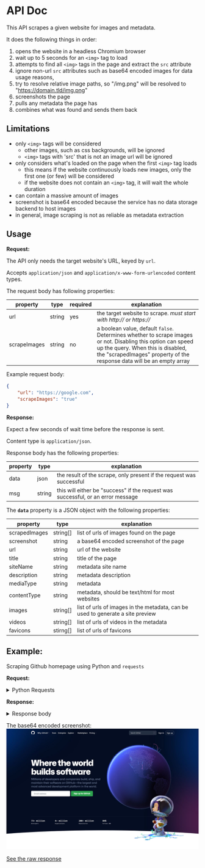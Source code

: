 # API Doc

This API scrapes a given website for images and metadata.

It does the following things in order:

1. opens the website in a headless Chromium browser
2. wait up to 5 seconds for an `<img>` tag to load
3. attempts to find all `<img>` tags in the page and extract the `src` attribute
4. ignore non-url `src` attributes such as base64 encoded images for data usage reasons, 
5. try to resolve relative image paths, so "/img.png" will be resolved to "https://domain.tld/img.png"
6. screenshots the page
7. pulls any metadata the page has
8. combines what was found and sends them back

## Limitations

* only `<img>` tags will be considered
    * other images, such as css backgrounds, will be ignored
    * `<img>` tags with 'src' that is not an image url will be ignored
* only considers what's loaded on the page when the first `<img>` tag loads
    * this means if the website continuously loads new images, only the first one (or few) will be considered
    * if the website does not contain an `<img>` tag, it will wait the whole duration
* can contain a massive amount of images
* screenshot is base64 encoded because the service has no data storage backend to host images
* in general, image scraping is not as reliable as metadata extraction

## Usage

**Request:**

The API only needs the target website's URL, keyed by `url`.

Accepts `application/json` and `application/x-www-form-urlencoded` content types.

The request body has following properties:

| property    | type     | required | explanation                                                                  |
|-------------|----------|----------|-----------------------------------------------------------------------------------|
| url         | string   | yes      | the target website to scrape. _must start with http:// or https://_               |
| scrapeImages| string   | no       | a boolean value, default `false`. Determines whether to scrape images or not. Disabling this option can speed up the query. When this is disabled, the "scrapedImages" property of the response data will be an empty array           |

Example request body:
```json
{
    "url": "https://google.com",
    "scrapeImages": "true"
}
```

**Response:** 

Expect a few seconds of wait time before the response is sent.

Content type is `application/json`.

Response body has the following properties:

| property    | type     | explanation                                                                                 |
|-------------|----------|---------------------------------------------------------------------------------------------|
| data        | json     | the result of the scrape, only present if the request was successful                        |
| msg         | string   | this will either be "success" if the request was successful, or an error message            |


The **`data`**  property is a JSON object with the following properties:

| property      | type     | explanation                                                                    |
|---------------|----------|--------------------------------------------------------------------------------|
| scrapedImages | string[] | list of urls of images found on the page                                       |
| screenshot    | string   | a base64 encoded screenshot of the page                                        |
| url           | string   | url of the website                                                             |
| title         | string   | title of the page                                                              |
| siteName      | string   | metadata site name                                                             |
| description   | string   | metadata description                                                           |
| mediaType     | string   | metadata                                                                       |
| contentType   | string   | metadata, should be text/html for most websites                                |
| images        | string[] | list of urls of images in the metadata, can be used to generate a site preview |
| videos        | string[] | list of urls of videos in the metadata                                         |
| favicons      | stirng[] | list of urls of favicons                                                       |


## Example:

Scraping Github homepage using Python and `requests`

**Request:**

<details>
    <summary>Python Requests</summary>
    
```python
import requests
import json

url = "http://..."

payload = json.dumps({
  "url": "https://github.com",
  "scrapeImages": True
})
headers = {
  'Content-Type': 'application/json'
}

response = requests.request("POST", url, headers=headers, data=payload)

print(response.text)
```
</details>

**Response:**

<details>
    <summary>Response body</summary>

```json
{
    "data": {
        "screenshot": "data:image/png;base64,....",        
        "scrapedImages": [
            "https://github.githubassets.com/images/modules/site/home/globe.jpg",
            "https://github.githubassets.com/images/modules/site/home/hero-glow.svg",
            "https://github.githubassets.com/images/modules/site/home/astro-mona.svg",
            "https://github.githubassets.com/images/modules/site/home/globe/pull-request-icon.svg",
            "https://github.githubassets.com/images/modules/site/home/globe/north-star.svg",
            "https://github.githubassets.com/images/modules/site/home/enterprise-city-w-logos.jpg",
            "https://github.githubassets.com/images/modules/site/home/repo-browser.png",
            "https://github.githubassets.com/images/modules/site/home/icons/folder.svg",
            "https://github.githubassets.com/images/modules/site/home/icons/file.svg",
            "https://github.githubassets.com/images/modules/site/home/repo-editor-glow.svg",
            "https://github.githubassets.com/images/modules/site/home/repo-terminal-glow.svg",
            "https://github.githubassets.com/images/modules/site/home/pr-screen.png",
            "https://github.githubassets.com/images/modules/site/home/pr-description.png",
            "https://github.githubassets.com/images/modules/site/home/pr-comment.png",
            "https://github.githubassets.com/images/modules/site/home/pr-merge.png",
            "https://github.githubassets.com/images/modules/site/home/iphone-notch.svg",
            "https://github.githubassets.com/images/modules/site/home/logos/platform-apple.svg",
            "https://github.githubassets.com/images/modules/site/home/logos/platform-google.svg",
            "https://github.githubassets.com/images/modules/site/home/gh-desktop.png",
            "https://github.githubassets.com/images/modules/site/home/logos/platform-windows.svg",
            "https://github.githubassets.com/images/modules/site/home/logos/platform-linux.svg",
            "https://github.githubassets.com/images/modules/site/home/codespaces-vscode-1.png",
            "https://github.githubassets.com/images/modules/site/home/codespaces-vscode-2.png",
            "https://github.githubassets.com/images/modules/site/home/codespaces-vscode-3.png",
            "https://github.githubassets.com/images/modules/site/home/codespaces-glow.svg",
            "https://github.githubassets.com/images/modules/site/home/actions-autocomplete.png",
            "https://github.githubassets.com/images/modules/site/home/actions-editor-actions.png",
            "https://github.githubassets.com/images/modules/site/home/actions-editor-sidebar.png",
            "https://github.githubassets.com/images/modules/site/home/actions-editor.png",
            "https://github.githubassets.com/images/modules/site/home/logos/platform-arm.svg",
            "https://github.githubassets.com/images/modules/site/home/matrix-workflow-build.png",
            "https://github.githubassets.com/images/modules/site/home/matrix-workflow-test-tab.png",
            "https://github.githubassets.com/images/modules/site/home/matrix-workflow-test.png",
            "https://github.githubassets.com/images/modules/site/home/matrix-workflow-publish-tab.png",
            "https://github.githubassets.com/images/modules/site/home/matrix-workflow-spinner.svg",
            "https://github.githubassets.com/images/modules/site/home/matrix-workflow-success.svg",
            "https://github.githubassets.com/images/modules/site/home/matrix-workflow-publish.png",
            "https://github.githubassets.com/images/modules/site/home/matrix-workflow-canvas.png",
            "https://github.githubassets.com/images/modules/site/home/icons/actions-check.svg",
            "https://github.githubassets.com/images/modules/site/home/actions-spinner.svg",
            "https://github.githubassets.com/images/modules/site/home/dependabot-pr.png",
            "https://github.githubassets.com/images/modules/site/home/dependabot-merge.png",
            "https://github.githubassets.com/images/modules/site/home/codeql-step-3.png",
            "https://github.githubassets.com/images/modules/site/home/codeql-step-2.png",
            "https://github.githubassets.com/images/modules/site/home/codeql-step-1.png",
            "https://github.githubassets.com/images/modules/site/home/codeql-description.png",
            "https://github.githubassets.com/images/modules/site/home/secret-alert.png",
            "https://github.githubassets.com/images/modules/site/home/secret-list.png",
            "https://github.githubassets.com/images/modules/site/home/security-alert-fan.svg",
            "https://github.githubassets.com/images/modules/site/home/community-discussions-1.png",
            "https://github.githubassets.com/images/modules/site/home/discussions-answered-check.svg",
            "https://github.githubassets.com/images/modules/site/home/discussions-check.svg",
            "https://github.githubassets.com/images/modules/site/home/community-discussions-2.png",
            "https://github.githubassets.com/images/modules/site/home/community-readme-1.png",
            "https://github.githubassets.com/images/modules/site/home/community-readme-2.png",
            "https://github.githubassets.com/images/modules/site/home/icons/heart.svg",
            "https://github.githubassets.com/images/modules/site/home/community-sponsor-1.png",
            "https://github.githubassets.com/images/modules/site/home/community-sponsor-2.png",
            "https://github.githubassets.com/images/modules/site/home/footer-illustration.svg",
            "https://github.githubassets.com/images/modules/site/icons/footer/github-logo.svg",
            "https://github.githubassets.com/images/modules/site/icons/footer/twitter.svg",
            "https://github.githubassets.com/images/modules/site/icons/footer/facebook.svg",
            "https://github.githubassets.com/images/modules/site/icons/footer/youtube.svg",
            "https://github.githubassets.com/images/modules/site/icons/footer/linkedin.svg",
            "https://github.githubassets.com/images/modules/site/icons/footer/github-mark.svg"
        ],
        "url": "https://github.com/",
        "title": "GitHub: Where the world builds software",
        "siteName": "GitHub",
        "description": "GitHub is where over 73 million developers shape the future of software, together. Contribute to the open source community, manage your Git repositories, review code like a pro, track bugs and features, power your CI/CD and DevOps workflows, and secure code before you commit it.",
        "mediaType": "object",
        "contentType": "text/html",
        "images": [
            "https://github.githubassets.com/images/modules/site/social-cards/github-social.png"
        ],
        "videos": [],
        "favicons": [
            "https://github.githubassets.com/favicons/favicon.svg"
        ]
    },
    "msg": "success"
}
```
</details>


The base64 encoded screenshot:
![screenshot](./screenshot.png)

[See the raw response](./raw_response.json)